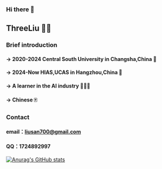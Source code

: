 ### Hi there 👋
## ThreeLiu 👦🏻
### Brief introduction
#### -> 2020-2024 Central South University in Changsha,China 🥇
#### -> 2024-Now HIAS,UCAS in Hangzhou,China 🥇
#### -> A learner in the AI industry 🧑🏻‍💻
#### -> Chinese 🀄

### Contact
#### email：liusan700@gmail.com
#### QQ：1724892997




[![Anurag's GitHub stats](https://github-readme-stats.vercel.app/api?username=liu33333)](https://github.com/anuraghazra/github-readme-stats)
<!--
**liu33333/liu33333** is a ✨ _special_ ✨ repository because its `README.md` (this file) appears on your GitHub profile.

Here are some ideas to get you started:

- 🔭 I’m currently working on ...
- 🌱 I’m currently learning ...
- 👯 I’m looking to collaborate on ...
- 🤔 I’m looking for help with ...
- 💬 Ask me about ...
- 📫 How to reach me: ...
- 😄 Pronouns: ...
- ⚡ Fun fact: ...
-->
